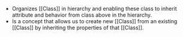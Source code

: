 - Organizes [[Class]] in hierarchy and enabling these class to inherit attribute and behavior from class above in the hierarchy.
- Is a concept that allows us to create new [[Class]] from an existing [[Class]] by inheriting the properties of that [[Class]].